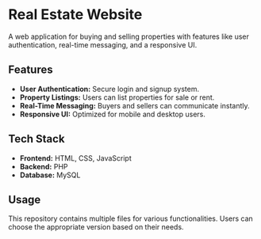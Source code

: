 # Real Estate Website

A web application for buying and selling properties with features like user authentication, real-time messaging, and a responsive UI.

## Features
- **User Authentication:** Secure login and signup system.
- **Property Listings:** Users can list properties for sale or rent.
- **Real-Time Messaging:** Buyers and sellers can communicate instantly.
- **Responsive UI:** Optimized for mobile and desktop users.

## Tech Stack
- **Frontend:** HTML, CSS, JavaScript
- **Backend:** PHP
- **Database:** MySQL

## Usage
This repository contains multiple files for various functionalities. Users can choose the appropriate version based on their needs.

